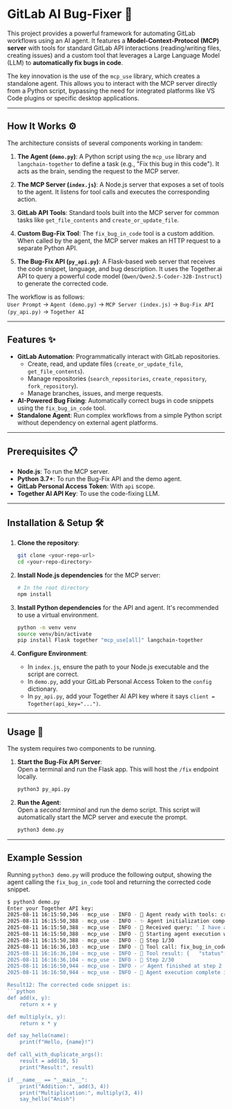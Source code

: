 # GitLab AI Bug-Fixer 🤖

This project provides a powerful framework for automating GitLab workflows using an AI agent. It features a **Model-Context-Protocol (MCP) server** with tools for standard GitLab API interactions (reading/writing files, creating issues) and a custom tool that leverages a Large Language Model (LLM) to **automatically fix bugs in code**.

The key innovation is the use of the `mcp_use` library, which creates a standalone agent. This allows you to interact with the MCP server directly from a Python script, bypassing the need for integrated platforms like VS Code plugins or specific desktop applications.

-----

## How It Works ⚙️

The architecture consists of several components working in tandem:

1. **The Agent (`demo.py`)**: A Python script using the `mcp_use` library and `langchain-together` to define a task (e.g., "Fix this bug in this code"). It acts as the brain, sending the request to the MCP server.

2. **The MCP Server (`index.js`)**: A Node.js server that exposes a set of tools to the agent. It listens for tool calls and executes the corresponding action.

3. **GitLab API Tools**: Standard tools built into the MCP server for common tasks like `get_file_contents` and `create_or_update_file`.

4. **Custom Bug-Fix Tool**: The `fix_bug_in_code` tool is a custom addition. When called by the agent, the MCP server makes an HTTP request to a separate Python API.

5. **The Bug-Fix API (`py_api.py`)**: A Flask-based web server that receives the code snippet, language, and bug description. It uses the Together.ai API to query a powerful code model (`Qwen/Qwen2.5-Coder-32B-Instruct`) to generate the corrected code.

The workflow is as follows:  
`User Prompt` → `Agent (demo.py)` → `MCP Server (index.js)` → `Bug-Fix API (py_api.py)` → `Together AI`

-----

## Features ✨

- **GitLab Automation**: Programmatically interact with GitLab repositories.
  - Create, read, and update files (`create_or_update_file`, `get_file_contents`).
  - Manage repositories (`search_repositories`, `create_repository`, `fork_repository`).
  - Manage branches, issues, and merge requests.
- **AI-Powered Bug Fixing**: Automatically correct bugs in code snippets using the `fix_bug_in_code` tool.
- **Standalone Agent**: Run complex workflows from a simple Python script without dependency on external agent platforms.

-----

## Prerequisites 📋

- **Node.js**: To run the MCP server.
- **Python 3.7+**: To run the Bug-Fix API and the demo agent.
- **GitLab Personal Access Token**: With `api` scope.
- **Together AI API Key**: To use the code-fixing LLM.

-----

## Installation & Setup 🛠️

1. **Clone the repository**:

    ```bash
    git clone <your-repo-url>
    cd <your-repo-directory>
    ```

2. **Install Node.js dependencies** for the MCP server:

    ```bash
    # In the root directory
    npm install
    ```

3. **Install Python dependencies** for the API and agent. It's recommended to use a virtual environment.

    ```bash
    python -m venv venv
    source venv/bin/activate
    pip install Flask together "mcp_use[all]" langchain-together
    ```

4. **Configure Environment**:

    - In `index.js`, ensure the path to your Node.js executable and the script are correct.
    - In `demo.py`, add your GitLab Personal Access Token to the `config` dictionary.
    - In `py_api.py`, add your Together AI API key where it says `client = Together(api_key="...")`.

-----

## Usage 🚀

The system requires two components to be running.

1. **Start the Bug-Fix API Server**:  
   Open a terminal and run the Flask app. This will host the `/fix` endpoint locally.

    ```bash
    python3 py_api.py
    ```

2. **Run the Agent**:  
   Open a *second terminal* and run the demo script. This script will automatically start the MCP server and execute the prompt.

    ```bash
    python3 demo.py
    ```

-----

## Example Session

Running `python3 demo.py` will produce the following output, showing the agent calling the `fix_bug_in_code` tool and returning the corrected code snippet.

````bash
$ python3 demo.py
Enter your Together API key:
2025-08-11 16:15:50,346 - mcp_use - INFO - 🧠 Agent ready with tools: create_or_update_file, search_repositories, create_repository, get_file_contents, push_files, create_issue, create_merge_request, fork_repository, create_branch, fix_bug_in_code
2025-08-11 16:15:50,388 - mcp_use - INFO - ✨ Agent initialization complete
2025-08-11 16:15:50,388 - mcp_use - INFO - 💬 Received query: ' I have a bug in the following code snippet writte...'
2025-08-11 16:15:50,388 - mcp_use - INFO - 🏁 Starting agent execution with max_steps=30
2025-08-11 16:15:50,388 - mcp_use - INFO - 👣 Step 1/30
2025-08-11 16:16:36,103 - mcp_use - INFO - 🔧 Tool call: fix_bug_in_code with input: {'bug_description': 'Function arguments should be passed only once', 'file_content': 'def add(x, ...
2025-08-11 16:16:36,104 - mcp_use - INFO - 📄 Tool result: {   "status": "success",   "fixed_code": "def add(x, y):\n    return x + y\n\n\ndef multiply(x, y...
2025-08-11 16:16:36,104 - mcp_use - INFO - 👣 Step 2/30
2025-08-11 16:16:50,944 - mcp_use - INFO - ✅ Agent finished at step 2
2025-08-11 16:16:50,944 - mcp_use - INFO - 🎉 Agent execution complete in 60.78 seconds

Result12: The corrected code snippet is:
```python
def add(x, y):
    return x + y

def multiply(x, y):
    return x * y

def say_hello(name):
    print(f"Hello, {name}!")

def call_with_duplicate_args():
    result = add(10, 5)  
    print("Result:", result)

if __name__ == "__main__":
    print("Addition:", add(3, 4))
    print("Multiplication:", multiply(3, 4))
    say_hello("Anish")
````
